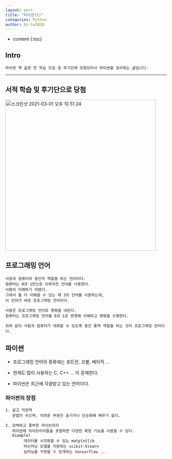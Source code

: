 ```yaml
---
layout: post
title: "파이썬(1)"
categories: Python
author: bn-tw2020
---
```

* content
{:toc}

## Intro

```
파이썬 책 출판 전 학습 모집 및 후기단에 당첨되어서 파이썬을 정리하는 글입니다.
```




---

## 서적 학습 및 후기단으로 당첨

<img width="470" alt="스크린샷 2021-03-01 오후 10 51 24" src="https://user-images.githubusercontent.com/66770613/109506260-ca495a80-7ae0-11eb-8f78-f39e262d7c32.png">


## 프로그래밍 언어

```
사람과 컴퓨터의 중간자 역할을 하는 언어이다.
컴퓨터는 0과 1만으로 이루어진 언어를 사용한다.
사람이 이해하기 어렵다.
그래서 둘 다 이해할 수 있는 제 3의 언어를 사용하는데,
이 언어가 바로 프로그래밍 언어이다.

사람은 프로그래밍 언어로 명령을 내린다.
컴퓨터는 프로그래밍 언어를 0과 1로 변경해 이해하고 명령을 수행한다.

위와 같이 사람과 컴퓨터가 대화할 수 있도록 중간 통역 역할을 하는 것이 프로그래밍 언어이다.
```

## 파이썬

* 프로그래밍 언어의 종류에는 포트란, 코볼, 베이직 ...

* 현재도 많이 사용하는 C, C++ ... 이 존재한다.

* 파이썬은 최근에 각광받고 있는 언어이다.

### 파이썬의 장점

```
1. 쉽고 직관적
   문법이 쉬으며, 어려운 부분은 숨기거나 단순화해 배우기 쉽다.

2. 강력하고 풍부한 라이브러리
   파이썬에 라이브러리들을 포함하면 다양한 확장 기능을 사용할 수 있다.
   Example)
        데이터를 시각화할 수 있는 matplotlib
        머신러닝 모델을 지원하는 scikit-klearn
        딥러닝을 구현할 수 있게하는 tensorflow ...
```